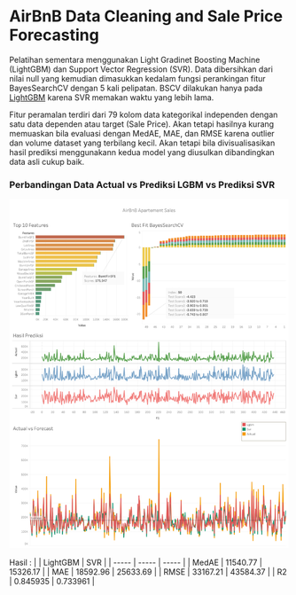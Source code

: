 # AirBnB Data Cleaning and Sale Price Forecasting

Pelatihan sementara menggunakan Light Gradinet Boosting Machine (LightGBM) dan Support Vector Regression (SVR). Data dibersihkan dari nilai null yang kemudian dimasukkan kedalam fungsi perankingan fitur BayesSearchCV dengan 5 kali pelipatan. BSCV dilakukan hanya pada [LightGBM](https://github.com/yanuarkholik/airbnb-data-cleaning-and-forecasting/blob/main/processed/params.csv) karena SVR memakan waktu yang lebih lama.

Fitur peramalan terdiri dari 79 kolom data kategorikal independen dengan satu data dependen atau target (Sale Price). Akan tetapi hasilnya kurang memuaskan bila evaluasi dengan MedAE, MAE, dan RMSE karena outlier dan volume dataset yang terbilang kecil. Akan tetapi bila divisualisasikan hasil prediksi menggunakann kedua model yang diusulkan dibandingkan data asli cukup baik.

### Perbandingan Data Actual vs Prediksi LGBM vs Prediksi SVR

![Alt text](/image/visualization.png)


Hasil : 
| | LightGBM | SVR |
| ----- | ----- | ----- |
| MedAE | 11540.77 | 15326.17 |
| MAE | 18592.96 | 25633.69 |
| RMSE | 33167.21 | 43584.37 |
| R2 |  0.845935 | 0.733961 |
